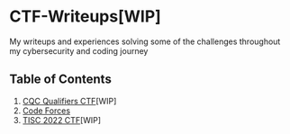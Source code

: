 # CTF-Writeups[WIP]

My writeups and experiences solving some of the challenges throughout my cybersecurity and coding journey

## Table of Contents
1. [CQC Qualifiers CTF](https://github.com/Solaireis/CTF-Writeups/tree/main/NYP-CGC-Qual)[WIP]
2. [Code Forces](https://github.com/Solaireis/CTF-Writeups/tree/main/Non-CTF/Code-Forces)
3. [TISC 2022 CTF](https://github.com/Solaireis/CTF-Writeups/tree/main/TISC-2022)[WIP]
